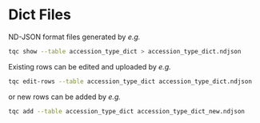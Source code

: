 
# Dict Files

ND-JSON format files generated by _e.g._

```sh
tqc show --table accession_type_dict > accession_type_dict.ndjson
```

Existing rows can be edited and uploaded by _e.g._

```sh
tqc edit-rows --table accession_type_dict accession_type_dict.ndjson
```

or new rows can be added by _e.g._

```sh
tqc add --table accession_type_dict accession_type_dict_new.ndjson
```
